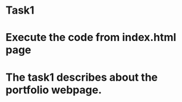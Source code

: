 # Task1
# Execute the code from index.html page
# The task1 describes about the portfolio webpage.
 
